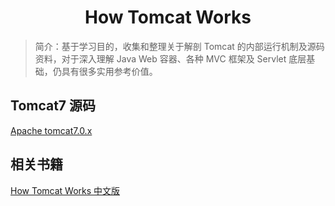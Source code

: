 <div align='center'>
    <h1>How Tomcat Works</h1>
</div>

> 简介：基于学习目的，收集和整理关于解剖 Tomcat 的内部运行机制及源码资料，对于深入理解 Java Web 容器、各种 MVC 框架及 Servlet 底层基础，仍具有很多实用参考价值。



## Tomcat7 源码

[Apache tomcat7.0.x](https://github.com/apache/tomcat/tree/7.0.x)



## 相关书籍

[How Tomcat Works 中文版](https://github.com/chloneda/HowTomcatWorks/blob/master/doc/How%20Tomcat%20Works%E4%B8%AD%E6%96%87%E7%89%88.pdf)


